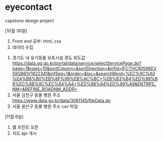 # eyecontact
capstone design project

[10월 30일]
1. Front end 공부: html, css
2. 데이터 수집
1) 경기도 내 유기동물 보호시설 경도 위도값
https://data.gg.go.kr/portal/data/service/selectServicePage.do?page=1&rows=10&sortColumn=&sortDirection=&infId=IFCTHC90596EV59Q861V1622341&infSeq=1&order=&loc=&searchWord=%EC%9C%A0%EA%B8%B0%EB%8F%99%EB%AC%BC+%EB%B3%B4%ED%98%B8%EC%8B%9C%EC%84%A4+%ED%98%84%ED%99%A9&ENTRPS_NM=&REFINE_ROADNM_ADDR=
2) 서울 금천구 동물 병원 주소
https://www.data.go.kr/data/3081145/fileData.do
3) 서울 용산구 동물 병원 주소 
csv 파일

[11월 6일]
1. 웹 프런트 오픈
2. 지도 api 개시 
